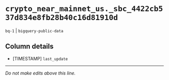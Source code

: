 # `crypto_near_mainnet_us._sbc_4422cb537d834e8fb28b40c16d81910d`
`bq-1` | `bigquery-public-data`

## Column details
* [TIMESTAMP] `last_update`

-------------------------------------------------------------------------------
*Do not make edits above this line.*
